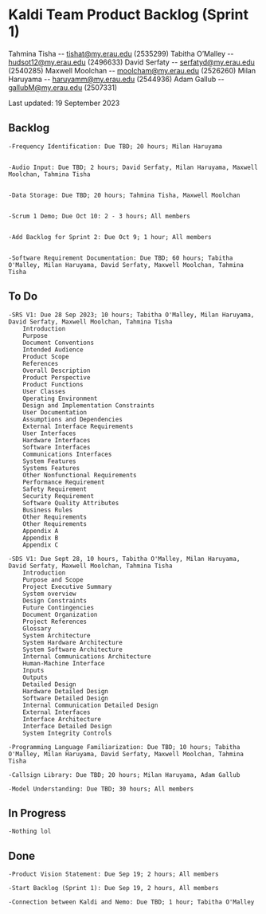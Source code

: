 # Kaldi Team Product Backlog (Sprint 1)

Tahmina Tisha -- tishat@my.erau.edu (2535299)
Tabitha O’Malley -- hudsot12@my.erau.edu (2496633)
David Serfaty -- serfatyd@my.erau.edu (2540285)
Maxwell Moolchan -- moolcham@my.erau.edu (2526260)
Milan Haruyama -- haruyamm@my.erau.edu (2544936)
Adam Gallub -- gallubM@my.erau.edu (2507331)    <br>

Last updated: 19 September 2023

## Backlog 
    -Frequency Identification: Due TBD; 20 hours; Milan Haruyama


    -Audio Input: Due TBD; 2 hours; David Serfaty, Milan Haruyama, Maxwell Moolchan, Tahmina Tisha


    -Data Storage: Due TBD; 20 hours; Tahmina Tisha, Maxwell Moolchan


    -Scrum 1 Demo; Due Oct 10: 2 - 3 hours; All members


    -Add Backlog for Sprint 2: Due Oct 9; 1 hour; All members


    -Software Requirement Documentation: Due TBD; 60 hours; Tabitha O'Malley, Milan Haruyama, David Serfaty, Maxwell Moolchan, Tahmina Tisha




## To Do
    -SRS V1: Due 28 Sep 2023; 10 hours; Tabitha O'Malley, Milan Haruyama, David Serfaty, Maxwell Moolchan, Tahmina Tisha
        Introduction
        Purpose
        Document Conventions
        Intended Audience
        Product Scope
        References
        Overall Description
        Product Perspective
        Product Functions
        User Classes
        Operating Environment
        Design and Implementation Constraints
        User Documentation
        Assumptions and Dependencies
        External Interface Requirements
        User Interfaces
        Hardware Interfaces
        Software Interfaces
        Communications Interfaces
        System Features
        Systems Features
        Other Nonfunctional Requirements
        Performance Requirement
        Safety Requirement
        Security Requirement
        Software Quality Attributes
        Business Rules
        Other Requirements
        Other Requirements
        Appendix A
        Appendix B
        Appendix C

    -SDS V1: Due Sept 28, 10 hours, Tabitha O'Malley, Milan Haruyama, David Serfaty, Maxwell Moolchan, Tahmina Tisha
        Introduction
        Purpose and Scope
        Project Executive Summary
        System overview
        Design Constraints
        Future Contingencies
        Document Organization
        Project References
        Glossary
        System Architecture
        System Hardware Architecture
        System Software Architecture
        Internal Communications Architecture
        Human-Machine Interface
        Inputs
        Outputs
        Detailed Design
        Hardware Detailed Design
        Software Detailed Design
        Internal Communication Detailed Design
        External Interfaces
        Interface Architecture
        Interface Detailed Design
        System Integrity Controls

    -Programming Language Familiarization: Due TBD; 10 hours; Tabitha O'Malley, Milan Haruyama, David Serfaty, Maxwell Moolchan, Tahmina Tisha

    -Callsign Library: Due TBD; 20 hours; Milan Haruyama, Adam Gallub

    -Model Understanding: Due TBD; 30 hours; All members














## In Progress
    -Nothing lol


## Done
    -Product Vision Statement: Due Sep 19; 2 hours; All members

    -Start Backlog (Sprint 1): Due Sep 19, 2 hours, All members

    -Connection between Kaldi and Nemo: Due TBD; 1 hour; Tabitha O'Malley
